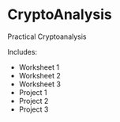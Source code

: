 CryptoAnalysis
==============

Practical Cryptoanalysis

Includes:
* Worksheet 1
* Worksheet 2
* Worksheet 3
* Project 1
* Project 2
* Project 3
